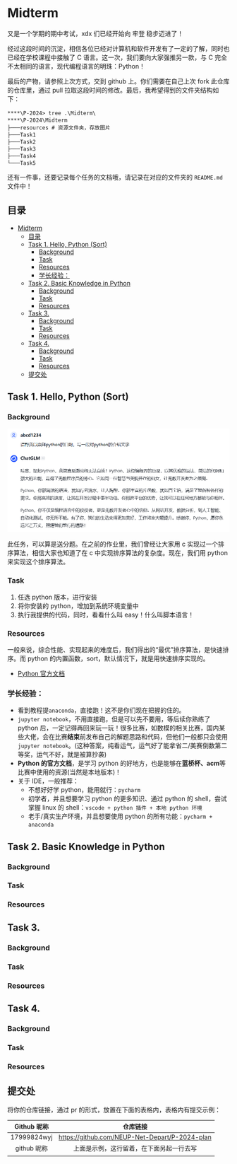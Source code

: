 # Midterm

又是一个学期的期中考试，xdx 们已经开始向 牢登 稳步迈进了！

经过这段时间的沉淀，相信各位已经对计算机和软件开发有了一定的了解，同时也已经在学校课程中接触了 C 语言。这一次，我们要向大家强推另一款，与 C 完全不太相同的语言，现代编程语言的明珠：Python！

最后的产物，请参照上次方式，交到 github 上。你们需要在自己上次 fork 此仓库的仓库里，通过 pull 拉取这段时间的修改。最后，我希望得到的文件夹结构如下：

```shell
****\P-2024> tree .\Midterm\
****\P-2024\Midterm
├───resources # 资源文件夹，存放图片
├───Task1
├───Task2
├───Task3
├───Task4
└───Task5
```

还有一件事，还要记录每个任务的文档哦，请记录在对应的文件夹的 `README.md` 文件中！

## 目录

- [Midterm](#midterm)
  - [目录](#目录)
  - [Task 1. Hello, Python (Sort)](#task-1-hello-python-sort)
    - [Background](#background)
    - [Task](#task)
    - [Resources](#resources)
    - [学长经验：](#学长经验)
  - [Task 2. Basic Knowledge in Python](#task-2-basic-knowledge-in-python)
    - [Background](#background-1)
    - [Task](#task-1)
    - [Resources](#resources-1)
  - [Task 3.](#task-3)
    - [Background](#background-2)
    - [Task](#task-2)
    - [Resources](#resources-2)
  - [Task 4.](#task-4)
    - [Background](#background-3)
    - [Task](#task-3)
    - [Resources](#resources-3)
  - [提交处](#提交处)

## Task 1. Hello, Python (Sort)

### Background

![大模型赞扬它！](./resources/image.png)

此任务，可以算是送分题。在之前的作业里，我们曾经让大家用 c 实现过一个排序算法，相信大家也知道了在 c 中实现排序算法的复杂度。现在，我们用 python 来实现这个排序算法。

### Task

1. 任选 python 版本，进行安装
2. 将你安装的 python，增加到系统环境变量中
3. 执行我提供的代码，同时，看看什么叫 easy！什么叫脚本语言！

### Resources

一般来说，综合性能、实现起来的难度后，我们得出的“最优”排序算法，是快速排序。而 python 的内置函数，sort，默认情况下，就是用快速排序实现的。

- [Python 官方文档](https://docs.python.org/zh-cn/3/)

### 学长经验：

- 看到教程提`anaconda`，直接跑！这不是你们现在把握的住的。
- `jupyter notebook`，不用直接跑，但是可以先不要用，等后续你熟练了 python 后，一定记得再回来玩一玩！很多比赛，如数模的相关比赛，国内某些大佬，会在比赛**结束**前发布自己的解题思路和代码，但他们一般都只会使用 `jupyter notebook`。(这种答案，纯看运气，运气好了能拿省二/美赛倒数第二等奖，运气不好，就是被算抄袭)
- **Python 的官方文档**，是学习 python 的好地方，也是能够在**蓝桥杯、acm**等比赛中使用的资源(当然是本地版本)！
- 关于 IDE，一般推荐：
  - 不想好好学 python，能用就行：`pycharm`
  - 初学者，并且想要学习 python 的更多知识、通过 python 的 shell，尝试掌握 linux 的 shell：`vscode + python 插件 + 本地 python 环境`
  - 老手/真实生产环境，并且想要使用 python 的所有功能：`pycharm + anaconda`

## Task 2. Basic Knowledge in Python

### Background

### Task

### Resources

## Task 3.

### Background

### Task

### Resources

## Task 4.

### Background

### Task

### Resources

## 提交处

将你的仓库链接，通过 pr 的形式，放置在下面的表格内，表格内有提交示例：

| Github 昵称 |                    仓库链接                    |
| :---------: | :--------------------------------------------: |
| 17999824wyj | https://github.com/NEUP-Net-Depart/P-2024-plan |
| github 昵称 |    上面是示例，这行留着，在下面另起一行去写    |
|             |                                                |
